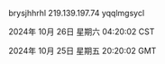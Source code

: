 brysjhhrhl 219.139.197.74 yqqlmgsycl

2024年 10月 26日 星期六 04:20:02 CST

2024年 10月 25日 星期五 20:20:02 GMT
